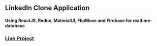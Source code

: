 
## LinkedIn Clone Application
#### Using ReactJS, Redux, MaterialUI, FlipMove and Firebase for realtime-database
### [Live Project](https://linkedin-clone-ab8b8.web.app)
